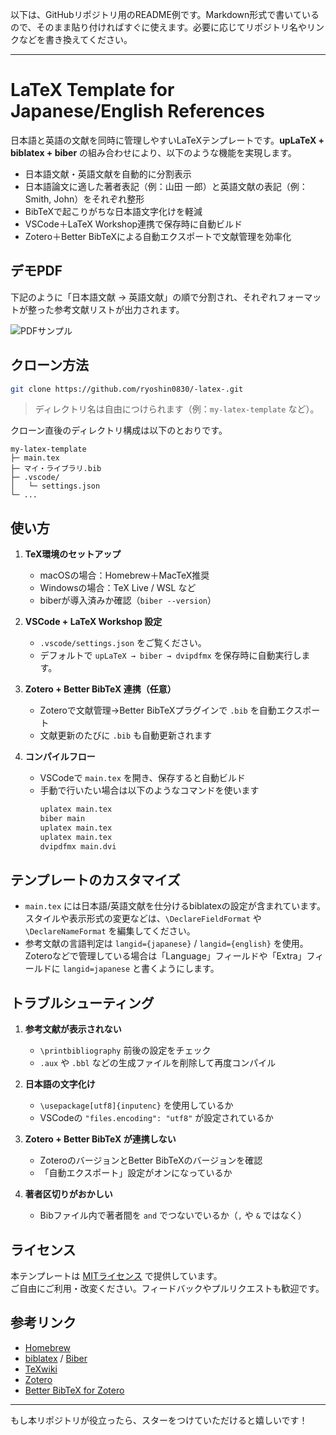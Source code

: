 以下は、GitHubリポジトリ用のREADME例です。Markdown形式で書いているので、そのまま貼り付ければすぐに使えます。必要に応じてリポジトリ名やリンクなどを書き換えてください。

---

# LaTeX Template for Japanese/English References

日本語と英語の文献を同時に管理しやすいLaTeXテンプレートです。**upLaTeX + biblatex + biber** の組み合わせにより、以下のような機能を実現します。

- 日本語文献・英語文献を自動的に分割表示  
- 日本語論文に適した著者表記（例：山田 一郎）と英語文献の表記（例：Smith, John）をそれぞれ整形  
- BibTeXで起こりがちな日本語文字化けを軽減  
- VSCode＋LaTeX Workshop連携で保存時に自動ビルド  
- Zotero＋Better BibTeXによる自動エクスポートで文献管理を効率化  

## デモPDF

下記のように「日本語文献 → 英語文献」の順で分割され、それぞれフォーマットが整った参考文献リストが出力されます。

![PDFサンプル](https://storage.googleapis.com/zenn-user-upload/f22d99b51b36-20250103.png)

## クローン方法

```bash
git clone https://github.com/ryoshin0830/-latex-.git
```

> ディレクトリ名は自由につけられます（例：`my-latex-template` など）。

クローン直後のディレクトリ構成は以下のとおりです。

```
my-latex-template
├─ main.tex
├─ マイ・ライブラリ.bib
├─ .vscode/
│   └─ settings.json
└─ ...
```

## 使い方

1. **TeX環境のセットアップ**  
   - macOSの場合：Homebrew＋MacTeX推奨  
   - Windowsの場合：TeX Live / WSL など  
   - biberが導入済みか確認（`biber --version`）  

2. **VSCode + LaTeX Workshop 設定**  
   - `.vscode/settings.json` をご覧ください。  
   - デフォルトで `upLaTeX → biber → dvipdfmx` を保存時に自動実行します。  

3. **Zotero + Better BibTeX 連携（任意）**  
   - Zoteroで文献管理→Better BibTeXプラグインで `.bib` を自動エクスポート  
   - 文献更新のたびに `.bib` も自動更新されます  

4. **コンパイルフロー**  
   - VSCodeで `main.tex` を開き、保存すると自動ビルド  
   - 手動で行いたい場合は以下のようなコマンドを使います  
     ```bash
     uplatex main.tex
     biber main
     uplatex main.tex
     uplatex main.tex
     dvipdfmx main.dvi
     ```

## テンプレートのカスタマイズ

- `main.tex` には日本語/英語文献を仕分けるbiblatexの設定が含まれています。スタイルや表示形式の変更などは、`\DeclareFieldFormat` や `\DeclareNameFormat` を編集してください。  
- 参考文献の言語判定は `langid={japanese}` / `langid={english}` を使用。Zoteroなどで管理している場合は「Language」フィールドや「Extra」フィールドに `langid=japanese` と書くようにします。

## トラブルシューティング

1. **参考文献が表示されない**  
   - `\printbibliography` 前後の設定をチェック  
   - `.aux` や `.bbl` などの生成ファイルを削除して再度コンパイル  

2. **日本語の文字化け**  
   - `\usepackage[utf8]{inputenc}` を使用しているか  
   - VSCodeの `"files.encoding": "utf8"` が設定されているか  

3. **Zotero + Better BibTeX が連携しない**  
   - ZoteroのバージョンとBetter BibTeXのバージョンを確認  
   - 「自動エクスポート」設定がオンになっているか  

4. **著者区切りがおかしい**  
   - Bibファイル内で著者間を `and` でつないでいるか（`,` や `&` ではなく）  

## ライセンス

本テンプレートは [MITライセンス](LICENSE) で提供しています。  
ご自由にご利用・改変ください。フィードバックやプルリクエストも歓迎です。

## 参考リンク

- [Homebrew](https://brew.sh/)  
- [biblatex](https://ctan.org/pkg/biblatex) / [Biber](https://ctan.org/pkg/biber)  
- [TeXwiki](https://texwiki.texjp.org/)  
- [Zotero](https://www.zotero.org/)  
- [Better BibTeX for Zotero](https://retorque.re/zotero-better-bibtex/)  

---

もし本リポジトリが役立ったら、スターをつけていただけると嬉しいです！  

